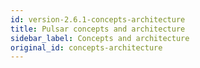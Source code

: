 ```yaml
---
id: version-2.6.1-concepts-architecture
title: Pulsar concepts and architecture
sidebar_label: Concepts and architecture
original_id: concepts-architecture
---
```











